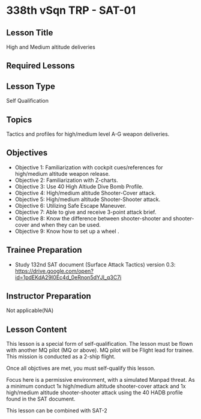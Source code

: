 # 338th vSqn TRP - SAT-01
## Lesson Title
High and Medium altitude deliveries

## Required Lessons


## Lesson Type
Self Qualification

## Topics
Tactics and profiles for high/medium level A-G weapon deliveries.

## Objectives
* Objective 1: Familiarization with cockpit cues/references for high/medium altitude weapon release.
* Objective 2: Familiarization with Z-charts.
* Objective 3: Use 40 High Altiude Dive Bomb Profile.
* Objective 4: High/medium altitude Shooter-Cover attack.
* Objective 5: High/medium altitude Shooter-Shooter attack.
* Objective 6: Utilizing Safe Escape Maneuver.
* Objective 7: Able to give and receive 3-point attack brief.
* Objective 8: Know the difference between shooter-shooter and shooter-cover and when they can be used.
* Objective 9: Know how to set up a wheel .

## Trainee Preparation
- Study 132nd SAT document (Surface Attack Tactics) version 0.3:
https://drive.google.com/open?id=1pdEKdA29I0Ec4d_0eRnon5dYJI_q3C7i

## Instructor Preparation
Not applicable(NA)


## Lesson Content
This lesson is a special form of self-qualification.
The lesson must be flown with another MQ pilot (MQ or above). MQ pilot will be Flight lead for trainee.
This mission is conducted as a 2-ship flight.

Once all objctives are met, you must self-qualify this lesson.

Focus here is a permissive environment, with a simulated Manpad threat.
As a minimum conduct 1x high/medium altitude shooter-cover attack and 1x high/medium altitude shooter-shooter attack using the 40 HADB profile found in the SAT document.

This lesson can be combined with SAT-2